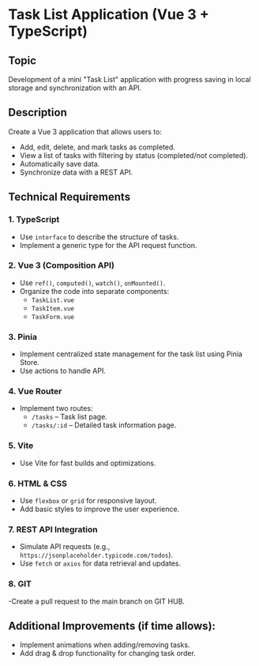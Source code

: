 # Task List Application (Vue 3 + TypeScript)

## Topic

Development of a mini "Task List" application with progress saving in local storage and synchronization with an API.

## Description

Create a Vue 3 application that allows users to:

- Add, edit, delete, and mark tasks as completed.
- View a list of tasks with filtering by status (completed/not completed).
- Automatically save data.
- Synchronize data with a REST API.

## Technical Requirements

### 1. TypeScript

- Use `interface` to describe the structure of tasks.
- Implement a generic type for the API request function.

### 2. Vue 3 (Composition API)

- Use `ref()`, `computed()`, `watch()`, `onMounted()`.
- Organize the code into separate components:
  - `TaskList.vue`
  - `TaskItem.vue`
  - `TaskForm.vue`

### 3. Pinia

- Implement centralized state management for the task list using Pinia Store.
- Use actions to handle API.

### 4. Vue Router

- Implement two routes:
  - `/tasks` – Task list page.
  - `/tasks/:id` – Detailed task information page.

### 5. Vite

- Use Vite for fast builds and optimizations.

### 6. HTML & CSS

- Use `flexbox` or `grid` for responsive layout.
- Add basic styles to improve the user experience.

### 7. REST API Integration

- Simulate API requests (e.g., `https://jsonplaceholder.typicode.com/todos`).
- Use `fetch` or `axios` for data retrieval and updates.

### 8. GIT

-Create a pull request to the main branch on GIT HUB.

## Additional Improvements (if time allows):

- Implement animations when adding/removing tasks.
- Add drag & drop functionality for changing task order.
